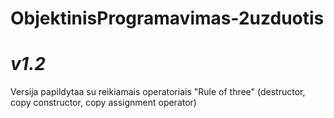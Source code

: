 # ObjektinisProgramavimas-2uzduotis

# _**v1.2**_

Versija papildytaa su reikiamais operatoriais "Rule of three" (destructor, copy constructor, copy assignment operator)
